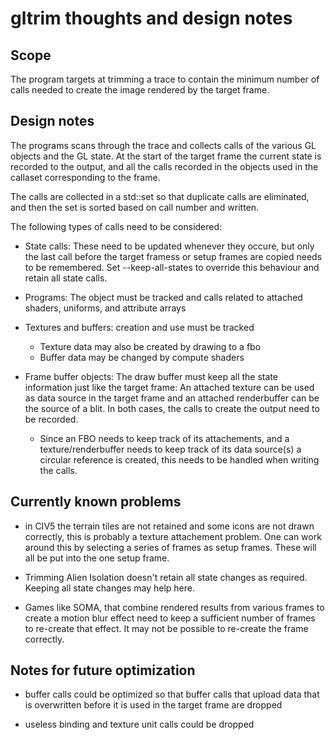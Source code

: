 # gltrim thoughts and design notes

## Scope

The program targets at trimming a trace to contain the minimum number
of calls needed to create the image rendered by the target frame.

## Design notes

The programs scans through the trace and collects calls of the various
GL objects and the GL state. At the start of the target frame the
current state is recorded to the output, and all the calls recorded in
the objects used in the callaset corresponding to the frame.

The calls are collected in a std::set so that duplicate calls are
eliminated, and then the set is sorted based on call number and written.

The following types of calls need to be considered:

* State calls: These need to be updated whenever they occure, but only the
  last call before the target framess or setup frames are copied needs to
  be remembered. Set --keep-all-states to override this behaviour and retain
  all state calls.

* Programs: The object must be tracked and calls related to attached
  shaders, uniforms, and attribute arrays

* Textures and buffers: creation and use must be tracked
  - Texture data may also be created by drawing to a fbo
  - Buffer data may be changed by compute shaders

* Frame buffer objects:
  The draw buffer must keep all the state information just like the target
  frame: An attached texture can be used as data source in the target frame
  and an attached renderbuffer can be the source of a blit. In both cases,
  the calls to create the output need to be recorded.
  - Since an FBO needs to keep track of its attachements, and a
    texture/renderbuffer needs to keep track of its data source(s)  a circular
    reference is created, this needs to be handled when writing the calls.

## Currently known problems

* in CIV5 the terrain tiles are not retained and some icons are not drawn
  correctly, this is probably a texture attachement problem. One can work
  around this by selecting a series of frames as setup frames. These will
  all be put into the one setup frame.

* Trimming Alien Isolation doesn't retain all state changes as required.
  Keeping all state changes may help here.

* Games like SOMA, that combine rendered results from various frames to create
  a motion blur effect need to keep a sufficient number of frames to re-create
  that effect. It may not be possible to re-create the frame correctly.

## Notes for future optimization

* buffer calls could be optimized so that buffer calls that upload data
  that is overwritten before it is used in the target frame are dropped

* useless binding and texture unit calls could be dropped

